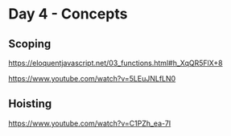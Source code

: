 # Day 4 - Concepts

## Scoping

https://eloquentjavascript.net/03_functions.html#h_XqQR5FlX+8

https://www.youtube.com/watch?v=5LEuJNLfLN0

## Hoisting

https://www.youtube.com/watch?v=C1PZh_ea-7I
